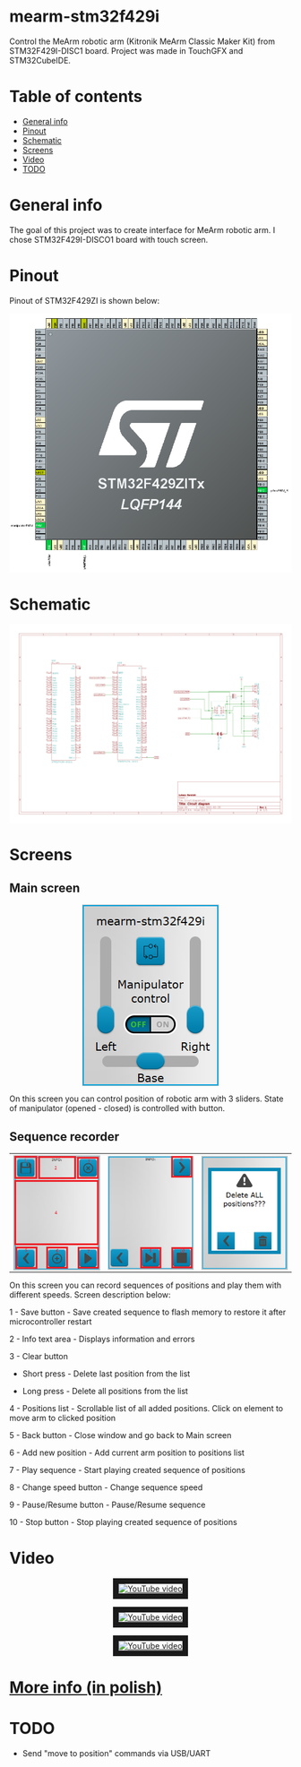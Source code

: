 # mearm-stm32f429i
Control the MeArm robotic arm (Kitronik MeArm Classic Maker Kit) from STM32F429I-DISC1 board. Project was made in TouchGFX and STM32CubeIDE.

# Table of contents

* [General info](#general-info)
* [Pinout](#pinout)
* [Schematic](#schematic)
* [Screens](#screens)
* [Video](#video)
* [TODO](#todo)


# General info

The goal of this project was to create interface for MeArm robotic arm. I chose STM32F429I-DISCO1 board with touch screen. 

# Pinout

Pinout of STM32F429ZI is shown below:
<p align="center">
  <img align="center" src="/Img/pinout.png">
</p>

# Schematic

<p align="center">
  <img align="center" src="/Schematic/circuit diagram.png">
</p>

# Screens

## Main screen

<p align="center">
  <img align="center" src="/Img/screenshot.png">
</p>

On this screen you can control position of robotic arm with 3 sliders. State of manipulator (opened - closed) is controlled with button.

## Sequence recorder

<p align="center">
  <table>
    <tr>
      <th>
        <img align="center" src="/Img/screenshot2.png">
      </th>
      <th>
        <img align="center" src="/Img/screenshot3.png">
      </th>
      <th>
        <img align="center" src="/Img/screenshot4.png">
      </th>
    </tr>
  </table>
</p>

On this screen you can record sequences of positions and play them with different speeds. Screen description below:

1 - Save button - Save created sequence to flash memory to restore it after microcontroller restart

2 - Info text area - Displays information and errors

3 - Clear button

- Short press - Delete last position from the list

- Long press - Delete all positions from the list


4 - Positions list - Scrollable list of all added positions. Click on element to move arm to clicked position

5 - Back button - Close window and go back to Main screen

6 - Add new position - Add current arm position to positions list

7 - Play sequence - Start playing created sequence of positions

8 - Change speed button - Change sequence speed

9 - Pause/Resume button - Pause/Resume sequence

10 - Stop button - Stop playing created sequence of positions


# Video

<p align="center">
<a href="http://www.youtube.com/watch?feature=player_embedded&v=8TPBKfzF_Nk" target="_blank"><img src="https://img.youtube.com/vi/8TPBKfzF_Nk/0.jpg" 
alt="YouTube video" border="10" /></a>
</p>
<p align="center">
<a href="http://www.youtube.com/watch?feature=player_embedded&v=v-BcKC6yjKo
" target="_blank"><img src="http://img.youtube.com/vi/v-BcKC6yjKo/0.jpg" 
alt="YouTube video" border="10" /></a>
</p>
<p align="center">
<a href="http://www.youtube.com/watch?feature=player_embedded&v=I4xNoNbD62k
" target="_blank"><img src="http://img.youtube.com/vi/I4xNoNbD62k/0.jpg" 
alt="YouTube video" border="10" /></a>
</p>

# [More info (in polish)](https://narolski.eu/2021/02/28/mearm-stm32f429i/)

# TODO
- Send "move to position" commands via USB/UART
